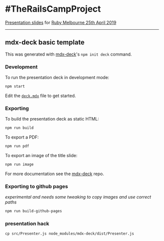 # #TheRailsCampProject

[Presentation
slides](https://failure-driven.github.io/railscamp-hobart-2018-slides/) for
[Ruby Melbourne 25th April
2019](https://www.meetup.com/Ruby-On-Rails-Oceania-Melbourne/events/hrznsqyzgbgc/)

-------------------------

## mdx-deck basic template

This was generated with [mdx-deck][]'s `npm init deck` command.

### Development

To run the presentation deck in development mode:

```sh
npm start
```

Edit the [`deck.mdx`](deck.mdx) file to get started.

### Exporting

To build the presentation deck as static HTML:

```sh
npm run build
```

To export a PDF:

```sh
npm run pdf
```

To export an image of the title slide:

```sh
npm run image
```

For more documentation see the [mdx-deck][] repo.

[mdx-deck]: https://github.com/jxnblk/mdx-deck

### Exporting to github pages

_experimental and needs some tweaking to copy images and use correct paths_

```sh
npm run build-github-pages
```

### presentation hack
```
cp src/Presenter.js node_modules/mdx-deck/dist/Presenter.js
```

